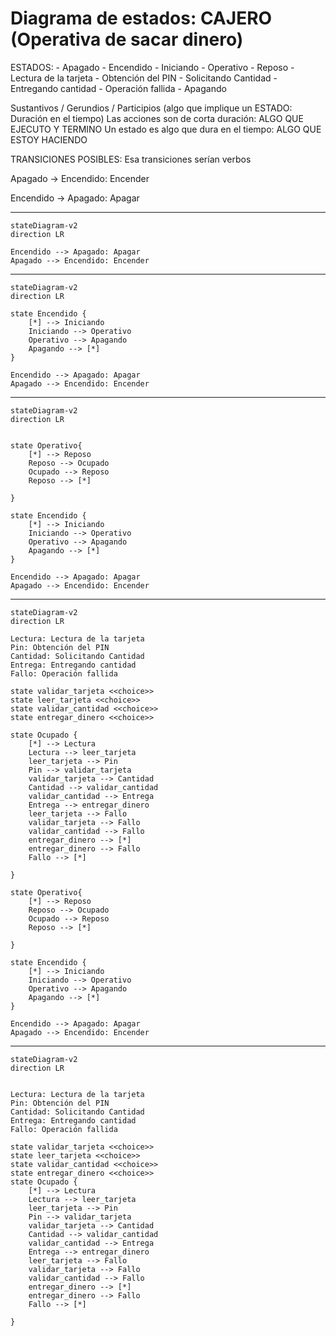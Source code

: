 # Diagrama de estados: CAJERO (Operativa de sacar dinero)

ESTADOS: 
    - Apagado
    - Encendido
        - Iniciando
        - Operativo
           - Reposo
           - Lectura de la tarjeta
           - Obtención del PIN
           - Solicitando Cantidad
           - Entregando cantidad
           - Operación fallida
        - Apagando

Sustantivos / Gerundios / Participios (algo que implique un ESTADO: Duración en el tiempo)
Las acciones son de corta duración: ALGO QUE EJECUTO Y TERMINO
Un estado es algo que dura en el tiempo: ALGO QUE ESTOY HACIENDO


TRANSICIONES POSIBLES:
Esa transiciones serían verbos

Apagado -> Encendido: Encender

Encendido -> Apagado: Apagar

---


```mermaid
stateDiagram-v2
direction LR

Encendido --> Apagado: Apagar
Apagado --> Encendido: Encender

```
---

```mermaid
stateDiagram-v2
direction LR

state Encendido {
    [*] --> Iniciando
    Iniciando --> Operativo
    Operativo --> Apagando
    Apagando --> [*]
}

Encendido --> Apagado: Apagar
Apagado --> Encendido: Encender

```
---

```mermaid
stateDiagram-v2
direction LR


state Operativo{
    [*] --> Reposo
    Reposo --> Ocupado
    Ocupado --> Reposo
    Reposo --> [*]

}

state Encendido {
    [*] --> Iniciando
    Iniciando --> Operativo
    Operativo --> Apagando
    Apagando --> [*]
}

Encendido --> Apagado: Apagar
Apagado --> Encendido: Encender

```


---

```mermaid
stateDiagram-v2
direction LR

Lectura: Lectura de la tarjeta
Pin: Obtención del PIN
Cantidad: Solicitando Cantidad
Entrega: Entregando cantidad
Fallo: Operación fallida

state validar_tarjeta <<choice>>
state leer_tarjeta <<choice>>
state validar_cantidad <<choice>>
state entregar_dinero <<choice>>

state Ocupado {
    [*] --> Lectura
    Lectura --> leer_tarjeta
    leer_tarjeta --> Pin
    Pin --> validar_tarjeta
    validar_tarjeta --> Cantidad
    Cantidad --> validar_cantidad
    validar_cantidad --> Entrega
    Entrega --> entregar_dinero
    leer_tarjeta --> Fallo
    validar_tarjeta --> Fallo
    validar_cantidad --> Fallo
    entregar_dinero --> [*]
    entregar_dinero --> Fallo
    Fallo --> [*]

}

state Operativo{
    [*] --> Reposo
    Reposo --> Ocupado
    Ocupado --> Reposo
    Reposo --> [*]

}

state Encendido {
    [*] --> Iniciando
    Iniciando --> Operativo
    Operativo --> Apagando
    Apagando --> [*]
}

Encendido --> Apagado: Apagar
Apagado --> Encendido: Encender

```
---

```mermaid
stateDiagram-v2
direction LR


Lectura: Lectura de la tarjeta
Pin: Obtención del PIN
Cantidad: Solicitando Cantidad
Entrega: Entregando cantidad
Fallo: Operación fallida

state validar_tarjeta <<choice>>
state leer_tarjeta <<choice>>
state validar_cantidad <<choice>>
state entregar_dinero <<choice>>
state Ocupado {
    [*] --> Lectura
    Lectura --> leer_tarjeta
    leer_tarjeta --> Pin
    Pin --> validar_tarjeta
    validar_tarjeta --> Cantidad
    Cantidad --> validar_cantidad
    validar_cantidad --> Entrega
    Entrega --> entregar_dinero
    leer_tarjeta --> Fallo
    validar_tarjeta --> Fallo
    validar_cantidad --> Fallo
    entregar_dinero --> [*]
    entregar_dinero --> Fallo
    Fallo --> [*]

}

```